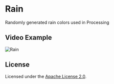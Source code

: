 # Rain
Randomly generated rain colors used in Processing

## Video Example
<img src="img/Rain.gif" alt="Rain">


## License
Licensed under the [Apache License 2.0](LICENSE).
